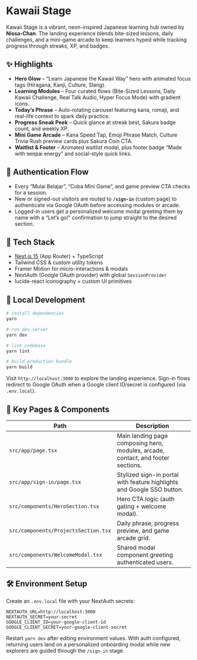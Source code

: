 # Kawaii Stage

Kawaii Stage is a vibrant, neon-inspired Japanese learning hub owned by **Nissa-Chan**. The landing experience blends bite-sized lessons, daily challenges, and a mini-game arcade to keep learners hyped while tracking progress through streaks, XP, and badges.

## ✨ Highlights

- **Hero Glow** – “Learn Japanese the Kawaii Way” hero with animated focus tags (Hiragana, Kanji, Culture, Slang).
- **Learning Modules** – Four curated flows (Bite-Sized Lessons, Daily Kawaii Challenge, Real Talk Audio, Hyper Focus Mode) with gradient icons.
- **Today’s Phrase** – Auto-rotating carousel featuring kana, romaji, and real-life context to spark daily practice.
- **Progress Sneak Peek** – Quick glance at streak best, Sakura badge count, and weekly XP.
- **Mini Game Arcade** – Kana Speed Tap, Emoji Phrase Match, Culture Trivia Rush preview cards plus Sakura Coin CTA.
- **Waitlist & Footer** – Animated waitlist modal, plus footer badge “Made with senpai energy” and social-style quick links.

## 🔐 Authentication Flow

- Every “Mulai Belajar”, “Coba Mini Game”, and game preview CTA checks for a session.
- New or signed-out visitors are routed to **`/sign-in`** (custom page) to authenticate via Google OAuth before accessing modules or arcade.
- Logged-in users get a personalized welcome modal greeting them by name with a “Let’s go!” confirmation to jump straight to the desired section.

## 🧰 Tech Stack

- [Next.js 15](https://nextjs.org/) (App Router) + TypeScript
- Tailwind CSS & custom utility tokens
- Framer Motion for micro-interactions & modals
- NextAuth (Google OAuth provider) with global `SessionProvider`
- lucide-react iconography + custom UI primitives

## 🚀 Local Development

```bash
# install dependencies
yarn

# run dev server
yarn dev

# lint codebase
yarn lint

# build production bundle
yarn build
```

Visit `http://localhost:3000` to explore the landing experience. Sign-in flows redirect to Google OAuth when a Google client ID/secret is configured (via `.env.local`).

## 📂 Key Pages & Components

| Path | Description |
| --- | --- |
| `src/app/page.tsx` | Main landing page composing hero, modules, arcade, contact, and footer sections. |
| `src/app/sign-in/page.tsx` | Stylized sign-in portal with feature highlights and Google SSO button. |
| `src/components/HeroSection.tsx` | Hero CTA logic (auth gating + welcome modal). |
| `src/components/ProjectsSection.tsx` | Daily phrase, progress preview, and game arcade grid. |
| `src/components/WelcomeModal.tsx` | Shared modal component greeting authenticated users. |

## 🛠️ Environment Setup

Create an `.env.local` file with your NextAuth secrets:

```env
NEXTAUTH_URL=http://localhost:3000
NEXTAUTH_SECRET=your-secret
GOOGLE_CLIENT_ID=your-google-client-id
GOOGLE_CLIENT_SECRET=your-google-client-secret
```

Restart `yarn dev` after editing environment values. With auth configured, returning users land on a personalized onboarding modal while new explorers are guided through the `/sign-in` stage.
